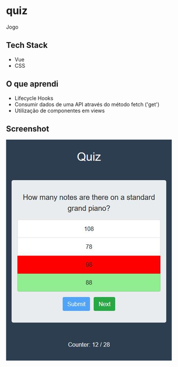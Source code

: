 # quiz
Jogo

## Tech Stack
* Vue
* CSS

## O que aprendi
* Lifecycle Hooks
* Consumir dados de uma API através do método fetch ('get')
* Utilização de componentes em views

## Screenshot

![Image of screenshot](https://raw.githubusercontent.com/jadefr/quiz/master/src/assets/quiz.jpg)

